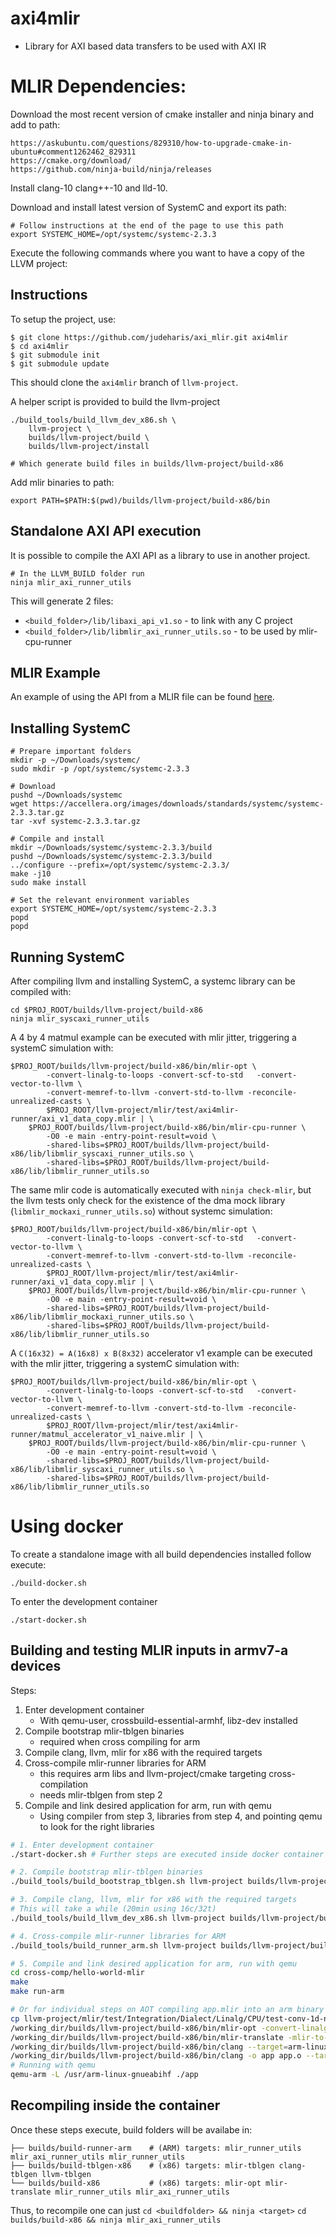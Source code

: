 # axi4mlir

* Library for AXI based data transfers to be used with AXI IR


# MLIR Dependencies:

Download the most recent version of cmake installer and ninja binary and add to
path:

```
https://askubuntu.com/questions/829310/how-to-upgrade-cmake-in-ubuntu#comment1262462_829311
https://cmake.org/download/
https://github.com/ninja-build/ninja/releases
```

Install clang-10 clang++-10 and lld-10.

Download and install latest version of SystemC and export its path:

```
# Follow instructions at the end of the page to use this path
export SYSTEMC_HOME=/opt/systemc/systemc-2.3.3
```

Execute the following commands where you want to have a copy of the LLVM project:

## Instructions

To setup the project, use:

```shell
$ git clone https://github.com/judeharis/axi_mlir.git axi4mlir
$ cd axi4mlir
$ git submodule init
$ git submodule update
```

This should clone the `axi4mlir` branch of `llvm-project`.

A helper script is provided to build the llvm-project

```shell
./build_tools/build_llvm_dev_x86.sh \
    llvm-project \
    builds/llvm-project/build \
    builds/llvm-project/install

# Which generate build files in builds/llvm-project/build-x86
```

Add mlir binaries to path:

```
export PATH=$PATH:$(pwd)/builds/llvm-project/build-x86/bin
```

## Standalone AXI API execution

It is possible to compile the AXI API as a library to use in another project.

```shell
# In the LLVM_BUILD folder run
ninja mlir_axi_runner_utils 
```
This will generate 2 files:

* `<build_folder>/lib/libaxi_api_v1.so` - to link with any C project
* `<build_folder>/lib/libmlir_axi_runner_utils.so` - to be used by mlir-cpu-runner

## MLIR Example

An example of using the API from a MLIR file can be found
[here](https://github.com/agostini01/llvm-project/blob/axi4mlir/mlir/test/mlir-cpu-runner/axi_v1.mlir).


## Installing SystemC

```shell
# Prepare important folders
mkdir -p ~/Downloads/systemc/
sudo mkdir -p /opt/systemc/systemc-2.3.3

# Download
pushd ~/Downloads/systemc
wget https://accellera.org/images/downloads/standards/systemc/systemc-2.3.3.tar.gz
tar -xvf systemc-2.3.3.tar.gz 

# Compile and install
mkdir ~/Downloads/systemc/systemc-2.3.3/build
pushd ~/Downloads/systemc/systemc-2.3.3/build
../configure --prefix=/opt/systemc/systemc-2.3.3/
make -j10
sudo make install

# Set the relevant environment variables
export SYSTEMC_HOME=/opt/systemc/systemc-2.3.3
popd
popd
```

## Running SystemC

After compiling llvm and installing SystemC, a systemc library can be compiled
with:

```shell
cd $PROJ_ROOT/builds/llvm-project/build-x86
ninja mlir_syscaxi_runner_utils
```

A 4 by 4 matmul example can be executed with mlir jitter, triggering a systemC
simulation with:
```
$PROJ_ROOT/builds/llvm-project/build-x86/bin/mlir-opt \
        -convert-linalg-to-loops -convert-scf-to-std   -convert-vector-to-llvm \
        -convert-memref-to-llvm -convert-std-to-llvm -reconcile-unrealized-casts \
        $PROJ_ROOT/llvm-project/mlir/test/axi4mlir-runner/axi_v1_data_copy.mlir | \
    $PROJ_ROOT/builds/llvm-project/build-x86/bin/mlir-cpu-runner \
        -O0 -e main -entry-point-result=void \
        -shared-libs=$PROJ_ROOT/builds/llvm-project/build-x86/lib/libmlir_syscaxi_runner_utils.so \
        -shared-libs=$PROJ_ROOT/builds/llvm-project/build-x86/lib/libmlir_runner_utils.so 
```

The same mlir code is automatically executed with `ninja check-mlir`, but the
llvm tests only check for the existence of the dma mock library
(`libmlir_mockaxi_runner_utils.so`) without systemc simulation:
```shell
$PROJ_ROOT/builds/llvm-project/build-x86/bin/mlir-opt \
        -convert-linalg-to-loops -convert-scf-to-std   -convert-vector-to-llvm \
        -convert-memref-to-llvm -convert-std-to-llvm -reconcile-unrealized-casts \
        $PROJ_ROOT/llvm-project/mlir/test/axi4mlir-runner/axi_v1_data_copy.mlir | \
    $PROJ_ROOT/builds/llvm-project/build-x86/bin/mlir-cpu-runner \
        -O0 -e main -entry-point-result=void \
        -shared-libs=$PROJ_ROOT/builds/llvm-project/build-x86/lib/libmlir_mockaxi_runner_utils.so \
        -shared-libs=$PROJ_ROOT/builds/llvm-project/build-x86/lib/libmlir_runner_utils.so 
```


A `C(16x32) = A(16x8) x B(8x32)` accelerator v1 example can be executed with
the mlir jitter, triggering a systemC simulation with:
```
$PROJ_ROOT/builds/llvm-project/build-x86/bin/mlir-opt \
        -convert-linalg-to-loops -convert-scf-to-std   -convert-vector-to-llvm \
        -convert-memref-to-llvm -convert-std-to-llvm -reconcile-unrealized-casts \
        $PROJ_ROOT/llvm-project/mlir/test/axi4mlir-runner/matmul_accelerator_v1_naive.mlir | \
    $PROJ_ROOT/builds/llvm-project/build-x86/bin/mlir-cpu-runner \
        -O0 -e main -entry-point-result=void \
        -shared-libs=$PROJ_ROOT/builds/llvm-project/build-x86/lib/libmlir_syscaxi_runner_utils.so \
        -shared-libs=$PROJ_ROOT/builds/llvm-project/build-x86/lib/libmlir_runner_utils.so 
```
# Using docker

To create a standalone image with all build dependencies installed follow execute:

```
./build-docker.sh
```

To enter the development container

```
./start-docker.sh
```


## Building and testing MLIR inputs in armv7-a devices

Steps:

1. Enter development container
    - With qemu-user, crossbuild-essential-armhf, libz-dev installed
2. Compile bootstrap mlir-tblgen binaries 
    - required when cross compiling for arm
3. Compile clang, llvm, mlir for x86 with the required targets
4. Cross-compile mlir-runner libraries for ARM 
    - this requires arm libs and llvm-project/cmake targeting cross-compilation
    - needs mlir-tblgen from step 2
5. Compile and link desired application for arm, run with qemu
    -  Using compiler from step 3, libraries from step 4, and pointing qemu to look for the right libraries

```bash
# 1. Enter development container
./start-docker.sh # Further steps are executed inside docker container with automatic pwd mounted

# 2. Compile bootstrap mlir-tblgen binaries
./build_tools/build_bootstrap_tblgen.sh llvm-project builds/llvm-project/build builds/llvm-project/install

# 3. Compile clang, llvm, mlir for x86 with the required targets
# This will take a while (20min using 16c/32t)
./build_tools/build_llvm_dev_x86.sh llvm-project builds/llvm-project/build builds/llvm-project/install

# 4. Cross-compile mlir-runner libraries for ARM 
./build_tools/build_runner_arm.sh llvm-project builds/llvm-project/build builds/llvm-project/install

# 5. Compile and link desired application for arm, run with qemu
cd cross-comp/hello-world-mlir
make
make run-arm

# Or for individual steps on AOT compiling app.mlir into an arm binary
cp llvm-project/mlir/test/Integration/Dialect/Linalg/CPU/test-conv-1d-nwc-wcf-call.mlir app.mlir
/working_dir/builds/llvm-project/build-x86/bin/mlir-opt -convert-linalg-to-loops -convert-scf-to-std -convert-linalg-to-llvm -lower-affine -convert-scf-to-std --convert-memref-to-llvm -convert-std-to-llvm -reconcile-unrealized-casts -o app-llvm.mlir app.mlir
/working_dir/builds/llvm-project/build-x86/bin/mlir-translate -mlir-to-llvmir -o app.ll app-llvm.mlir
/working_dir/builds/llvm-project/build-x86/bin/clang --target=arm-linux-gnueabihf -march=armv7-a -marm -mfloat-abi=hard -c -o app.o app.ll
/working_dir/builds/llvm-project/build-x86/bin/clang -o app app.o --target=arm-linux-gnueabihf -Wl,-rpath=/working_dir/builds/llvm-project/build-runner-arm/lib -L/working_dir/builds/llvm-project/build-runner-arm/lib -lmlir_runner_utils
# Running with qemu
qemu-arm -L /usr/arm-linux-gnueabihf ./app
```

## Recompiling inside the container

Once these steps execute, build folders will be availabe in:

```
├── builds/build-runner-arm    # (ARM) targets: mlir_runner_utils mlir_axi_runner_utils mlir_runner_utils
├── builds/build-tblgen-x86    # (x86) targets: mlir-tblgen clang-tblgen llvm-tblgen
└── builds/build-x86           # (x86) targets: mlir-opt mlir-translate mlir_runner_utils mlir_axi_runner_utils
```

Thus, to recompile one can just 
`cd <buildfolder> && ninja <target>`
`cd builds/build-x86 && ninja mlir_axi_runner_utils`
